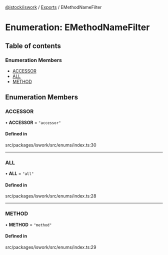 [@istock/iswork](../README.md) / [Exports](../modules.md) / EMethodNameFilter

# Enumeration: EMethodNameFilter

## Table of contents

### Enumeration Members

- [ACCESSOR](EMethodNameFilter.md#accessor)
- [ALL](EMethodNameFilter.md#all)
- [METHOD](EMethodNameFilter.md#method)

## Enumeration Members

### ACCESSOR

• **ACCESSOR** = `"accessor"`

#### Defined in

src/packages/iswork/src/enums/index.ts:30

---

### ALL

• **ALL** = `"all"`

#### Defined in

src/packages/iswork/src/enums/index.ts:28

---

### METHOD

• **METHOD** = `"method"`

#### Defined in

src/packages/iswork/src/enums/index.ts:29
